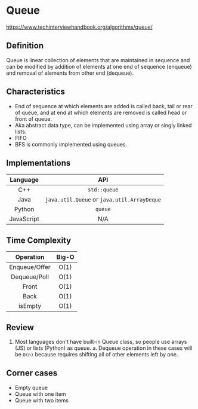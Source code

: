 # Queue

https://www.techinterviewhandbook.org/algorithms/queue/

## Definition
Queue is linear collection of elements that are maintained in sequence and can be modified by addition of elements at one end of sequence (enqueue) and removal of elements from other end (dequeue).

## Characteristics
- End of sequence at which elements are added is called back, tail or rear of queue, and at end at which elements are removed is called head or front of queue.
- Aka abstract data type, can be implemented using array or singly linked lists.
- FIFO
- BFS is commonly implemented using queues.

## Implementations
| Language | API |
| :--------: | :-------: |
| C++ | `std::queue` |
| Java | `java.util.Queue` or `java.util.ArrayDeque` |
| Python | `queue` |
| JavaScript | N/A |

## Time Complexity
| Operation | Big-O |
| :--------: | :-------: |
| Enqueue/Offer | O(1) |
| Dequeue/Poll | O(1) |
| Front | O(1) |
| Back | O(1) |
| isEmpty | O(1) |

## Review
1. Most languages don't have built-in Queue class, so people use arrays (JS) or lists (Python) as queue.
    a. Dequeue operation in these cases will be `O(n)` because requires shifting all of other elements left by one.

## Corner cases
- Empty queue
- Queue with one item
- Queue with two items